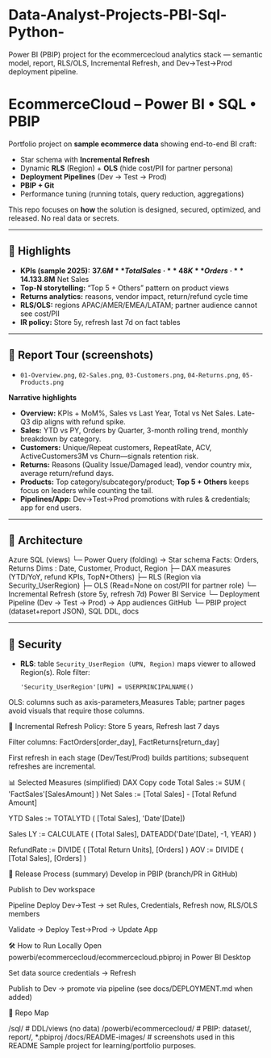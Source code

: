# Data-Analyst-Projects-PBI-Sql-Python-
Power BI (PBIP) project for the ecommercecloud analytics stack — semantic model, report, RLS/OLS, Incremental Refresh, and Dev→Test→Prod deployment pipeline.


# EcommerceCloud – Power BI • SQL • PBIP

Portfolio project on **sample ecommerce data** showing end-to-end BI craft:
- Star schema with **Incremental Refresh**
- Dynamic **RLS** (Region) + **OLS** (hide cost/PII for partner persona)
- **Deployment Pipelines** (Dev → Test → Prod)
- **PBIP + Git** 
- Performance tuning (running totals, query reduction, aggregations)


 This repo focuses on **how** the solution is designed, secured, optimized, and released. No real data or secrets.

---

## 🧭 Highlights
- **KPIs (sample 2025):** **$37.6M** Total Sales · **48K** Orders · **14.1%** RefundRate · **$33.8M** Net Sales  
- **Top-N storytelling:** “Top 5 + Others” pattern on product views
- **Returns analytics:** reasons, vendor impact, return/refund cycle time
- **RLS/OLS:** regions APAC/AMER/EMEA/LATAM; partner audience cannot see cost/PII
- **IR policy:** Store 5y, refresh last 7d on fact tables

---

## 📸 Report Tour (screenshots)
- `01-Overview.png`, `02-Sales.png`, `03-Customers.png`, `04-Returns.png`, `05-Products.png`



**Narrative highlights**
- **Overview:** KPIs + MoM%, Sales vs Last Year, Total vs Net Sales. Late-Q3 dip aligns with refund spike.
- **Sales:** YTD vs PY, Orders by Quarter, 3-month rolling trend, monthly breakdown by category.
- **Customers:** Unique/Repeat customers, RepeatRate, ACV, ActiveCustomers3M vs Churn—signals retention risk.
- **Returns:** Reasons (Quality Issue/Damaged lead), vendor country mix, average return/refund days.
- **Products:** Top category/subcategory/product; **Top 5 + Others** keeps focus on leaders while counting the tail.
- **Pipelines/App:** Dev→Test→Prod promotions with rules & credentials; app for end users.

---

## 🧱 Architecture

Azure SQL (views)
└─ Power Query (folding) → Star schema
Facts: Orders, Returns
Dims : Date, Customer, Product, Region
├─ DAX measures (YTD/YoY, refund KPIs, TopN+Others)
├─ RLS (Region via Security_UserRegion)
├─ OLS (Read=None on cost/PII for partner role)
└─ Incremental Refresh (store 5y, refresh 7d)
Power BI Service
└─ Deployment Pipeline (Dev → Test → Prod) → App audiences
GitHub
└─ PBIP project (dataset+report JSON), SQL DDL, docs



---

## 🔐 Security
- **RLS**: table `Security_UserRegion (UPN, Region)` maps viewer to allowed Region(s). Role filter:
  ```DAX
  'Security_UserRegion'[UPN] = USERPRINCIPALNAME()
OLS: columns such as axis-parameters,Measures Table; partner pages avoid visuals that require those columns.

🔁 Incremental Refresh
Policy: Store 5 years, Refresh last 7 days

Filter columns: FactOrders[order_day], FactReturns[return_day]

First refresh in each stage (Dev/Test/Prod) builds partitions; subsequent refreshes are incremental.

📊 Selected Measures (simplified)
DAX
Copy code
Total Sales := SUM ( 'FactSales'[SalesAmount] )
Net Sales   := [Total Sales] - [Total Refund Amount]

YTD Sales :=
TOTALYTD ( [Total Sales], 'Date'[Date])

Sales LY := CALCULATE ( [Total Sales], DATEADD('Date'[Date], -1, YEAR) )

RefundRate := DIVIDE ( [Total Return Units], [Orders] )
AOV        := DIVIDE ( [Total Sales], [Orders] )


🚀 Release Process (summary)
Develop in PBIP (branch/PR in GitHub)

Publish to Dev workspace

Pipeline Deploy Dev→Test → set Rules, Credentials, Refresh now, RLS/OLS members

Validate → Deploy Test→Prod → Update App

🛠️ How to Run Locally
Open powerbi/ecommercecloud/ecommercecloud.pbiproj in Power BI Desktop

Set data source credentials → Refresh

Publish to Dev → promote via pipeline (see docs/DEPLOYMENT.md when added)

📁 Repo Map 

/sql/                       # DDL/views (no data)
/powerbi/ecommercecloud/    # PBIP: dataset/, report/, *.pbiproj
/docs/README-images/        # screenshots used in this README
Sample project for learning/portfolio purposes.


